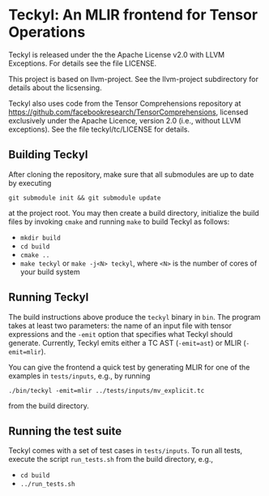 # Teckyl: An MLIR frontend for Tensor Operations

Teckyl is released under the the Apache License v2.0 with LLVM
Exceptions. For details see the file LICENSE.

This project is based on llvm-project. See the llvm-project
subdirectory for details about the licsensing.

Teckyl also uses code from the Tensor Comprehensions repository at
https://github.com/facebookresearch/TensorComprehensions, licensed
exclusively under the Apache Licence, version 2.0 (i.e., without LLVM
exceptions). See the file teckyl/tc/LICENSE for details.

## Building Teckyl

After cloning the repository, make sure that all submodules are up to
date by executing

  ```git submodule init && git submodule update```

at the project root. You may then create a build directory, initialize
the build files by invoking `cmake` and running `make` to build Teckyl
as follows:

  * ``mkdir build``
  * ``cd build``
  * ``cmake ..``
  * ``make teckyl`` or ``make -j<N> teckyl``, where `<N>` is the
    number of cores of your build system

## Running Teckyl

The build instructions above produce the `teckyl` binary in `bin`. The
program takes at least two parameters: the name of an input file with
tensor expressions and the `-emit` option that specifies what Teckyl
should generate. Currently, Teckyl emits either a TC AST (`-emit=ast`)
or MLIR (`-emit=mlir`).

You can give the frontend a quick test by generating MLIR for one of
the examples in `tests/inputs`, e.g., by running

  ``./bin/teckyl -emit=mlir ../tests/inputs/mv_explicit.tc``

from the build directory.

## Running the test suite

Teckyl comes with a set of test cases in `tests/inputs`. To run all
tests, execute the script `run_tests.sh` from the build directory,
e.g.,

  * ``cd build``
  * ``../run_tests.sh``
